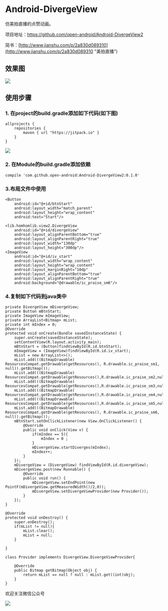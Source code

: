 # Android-DivergeView

仿美拍直播的点赞动画。

项目地址：<https://github.com/open-android/Android-DivergeView2>

简书：[http://www.jianshu.com/p/2a830d089310](http://www.jianshu.com/p/2a830d089310 "美拍直播")

## 效果图

![](http://upload-images.jianshu.io/upload_images/4037105-b538df35dccccd81.gif?imageMogr2/auto-orient/strip)



## 使用步骤

### 1. 在project的build.gradle添加如下代码(如下图)

	allprojects {
	    repositories {
	        maven { url "https://jitpack.io" }
	    }
	}

![](http://upload-images.jianshu.io/upload_images/4037105-2faa5daca3bfe8a0.png?imageMogr2/auto-orient/strip%7CimageView2/2/w/1240)
	

	
### 2. 在Module的build.gradle添加依赖

    compile 'com.github.open-android:Android-DivergeView2:0.1.0'



### 3.布局文件中使用

	<Button
        android:id="@+id/btnStart"
        android:layout_width="match_parent"
        android:layout_height="wrap_content"
        android:text="Start"/>

    <lib.homhomlib.view2.DivergeView
        android:id="@+id/divergeView"
        android:layout_alignParentBottom="true"
        android:layout_alignParentRight="true"
        android:layout_width="130dp"
        android:layout_height="300dp"/>
    <ImageView
        android:id="@+id/iv_start"
        android:layout_width="wrap_content"
        android:layout_height="wrap_content"
        android:layout_marginRight="10dp"
        android:layout_alignParentBottom="true"
        android:layout_alignParentRight="true"
        android:background="@drawable/ic_praise_sm6"/>

### 4.复制如下代码到java类中
   

    private DivergeView mDivergeView;
    private Button mBtnStart;
    private ImageView mImageView;
    private ArrayList<Bitmap> mList;
    private int mIndex = 0;
    @Override
    protected void onCreate(Bundle savedInstanceState) {
        super.onCreate(savedInstanceState);
        setContentView(R.layout.activity_main);
        mBtnStart = (Button)findViewById(R.id.btnStart);
        mImageView = (ImageView)findViewById(R.id.iv_start);
        mList = new ArrayList<>();
        mList.add(((BitmapDrawable) ResourcesCompat.getDrawable(getResources(), R.drawable.ic_praise_sm1, null)).getBitmap());
        mList.add(((BitmapDrawable) ResourcesCompat.getDrawable(getResources(),R.drawable.ic_praise_sm2,null)).getBitmap());
        mList.add(((BitmapDrawable) ResourcesCompat.getDrawable(getResources(),R.drawable.ic_praise_sm3,null)).getBitmap());
        mList.add(((BitmapDrawable) ResourcesCompat.getDrawable(getResources(),R.drawable.ic_praise_sm4,null)).getBitmap());
        mList.add(((BitmapDrawable) ResourcesCompat.getDrawable(getResources(),R.drawable.ic_praise_sm5,null)).getBitmap());
        mList.add(((BitmapDrawable) ResourcesCompat.getDrawable(getResources(), R.drawable.ic_praise_sm6, null)).getBitmap());
        mBtnStart.setOnClickListener(new View.OnClickListener() {
            @Override
            public void onClick(View v) {
                if(mIndex == 5){
                    mIndex = 0 ;
                }
                mDivergeView.startDiverges(mIndex);
                mIndex++;
            }
        });
        mDivergeView = (DivergeView) findViewById(R.id.divergeView);
        mDivergeView.post(new Runnable() {
            @Override
            public void run() {
                mDivergeView.setEndPoint(new PointF(mDivergeView.getMeasuredWidth()/2,0));
                mDivergeView.setDivergeViewProvider(new Provider());
            }
        });
    }

    @Override
    protected void onDestroy() {
        super.onDestroy();
        if(mList != null){
            mList.clear();
            mList = null;
        }

    }

    class Provider implements DivergeView.DivergeViewProvider{

        @Override
        public Bitmap getBitmap(Object obj) {
            return mList == null ? null : mList.get((int)obj);
        }
    }

欢迎关注微信公众号

![](http://oi5nqn6ce.bkt.clouddn.com/itheima/booster/code/qrcode.png)
